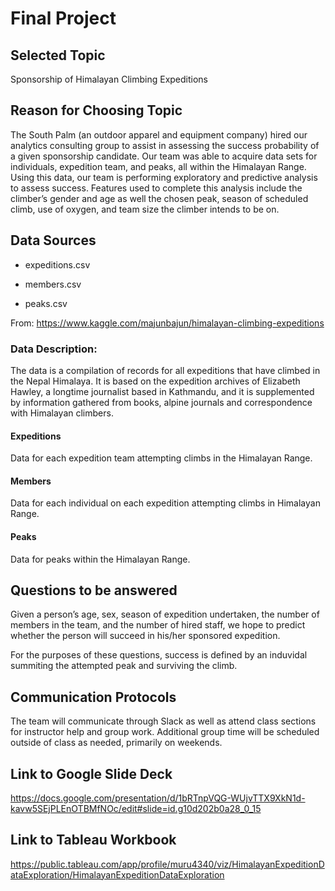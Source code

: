 # Final  Project

## Selected Topic

Sponsorship of Himalayan Climbing Expeditions

## Reason for Choosing Topic

The South Palm (an outdoor apparel and equipment company) hired our analytics consulting group to assist in assessing the success probability of a given sponsorship candidate. Our team was able to acquire data sets for individuals, expedition team, and peaks, all within the Himalayan Range.
Using this data, our team is performing exploratory and  predictive analysis to assess success. Features used to complete this analysis include the climber’s gender and age as well the chosen peak, season of scheduled climb,  use of oxygen, and team size the climber intends to be on.


## Data Sources 

* expeditions.csv

* members.csv

* peaks.csv


From:  https://www.kaggle.com/majunbajun/himalayan-climbing-expeditions

### Data Description:

The data is a compilation of records for all expeditions that have climbed in the Nepal Himalaya. 
It is based on the expedition archives of Elizabeth Hawley, a longtime journalist based in Kathmandu, and it is supplemented 
by information gathered from books, alpine journals and correspondence with Himalayan climbers.

#### Expeditions
Data for each expedition team attempting climbs in the Himalayan Range.

#### Members
Data for each individual on each expedition attempting climbs in Himalayan Range.

#### Peaks
Data for peaks within the Himalayan Range.

## Questions to be answered

Given a person’s age, sex, season of expedition undertaken, the number of members in the team, and the number of hired staff, we hope to predict whether the person will succeed in his/her sponsored expedition.

For the purposes of these questions, success is defined by an induvidal summiting the attempted peak and surviving the climb.


##  Communication Protocols 

The team will communicate through Slack as well as attend class sections for instructor help and group work. Additional group time will be scheduled outside of class as needed, primarily on weekends. 

## Link to Google Slide Deck

https://docs.google.com/presentation/d/1bRTnpVQG-WUjvTTX9XkN1d-kavw5SEjPLEnOTBMfNOc/edit#slide=id.g10d202b0a28_0_15

## Link to Tableau Workbook

https://public.tableau.com/app/profile/muru4340/viz/HimalayanExpeditionDataExploration/HimalayanExpeditionDataExploration


